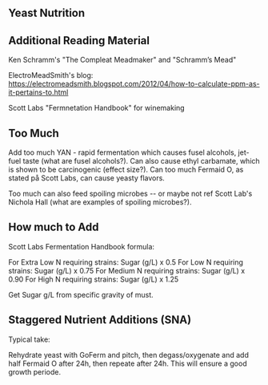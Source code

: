 ## Yeast Nutrition

## Additional Reading Material

Ken Schramm's "The Compleat Meadmaker" and "Schramm’s Mead"

ElectroMeadSmith's blog: https://electromeadsmith.blogspot.com/2012/04/how-to-calculate-ppm-as-it-pertains-to.html

Scott Labs "Fermnetation Handbook" for winemaking

## Too Much

Add too much YAN - rapid fermentation which causes fusel alcohols, jet-fuel taste (what are fusel alcohols?). Can also cause ethyl carbamate, which is shown to be carcinogenic (effect size?). Can too much Fermaid O, as stated på Scott Labs, can cause yeasty flavors.

Too much can also feed spoiling microbes -- or maybe not ref Scott Lab's Nichola Hall (what are examples of spoiling microbes?).

## How much to Add

Scott Labs Fermentation Handbook formula:

For Extra Low N requiring strains: Sugar (g/L) x 0.5
For Low N requiring strains: Sugar (g/L) x 0.75
For Medium N requiring strains: Sugar (g/L) x 0.90
For High N requiring strains: Sugar (g/L) x 1.25

Get Sugar g/L from specific gravity of must.

## Staggered Nutrient Additions (SNA)

Typical take:

Rehydrate yeast with GoFerm and pitch, then degass/oxygenate and add half Fermaid O after 24h, then repeate after 24h. This will ensure a good growth periode. 
